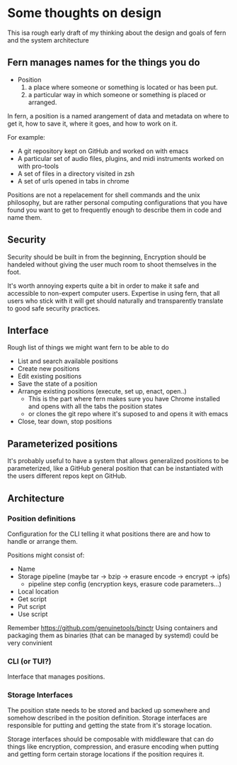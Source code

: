 # Some thoughts on design

This isa rough early draft of my thinking about the design and goals of fern and
the system architecture

## Fern manages names for the things you do

* Position
  1. a place where someone or something is located or has been put.
  1. a particular way in which someone or something is placed or arranged.

In fern, a position is a named arangement of data and metadata on where to get
it, how to save it, where it goes, and how to work on it.

For example:

* A git repository kept on GitHub and worked on with emacs
* A particular set of audio files, plugins, and midi instruments worked on with
  pro-tools
* A set of files in a directory visited in zsh
* A set of urls opened in tabs in chrome

Positions are not a repelacement for shell commands and the unix philosophy, but
are rather personal computing configurations that you have found you want to get
to frequently enough to describe them in code and name them.

## Security

Security should be built in from the beginning, Encryption should be handeled
without giving the user much room to shoot themselves in the foot.

It's worth annoying experts quite a bit in order to make it safe and accessible
to non-expert computer users. Expertise in using fern, that all users who stick
with it will get should naturally and transparently translate to good safe
security practices.

## Interface

Rough list of things we might want fern to be able to do

* List and search available positions
* Create new positions
* Edit existing positions
* Save the state of a position
* Arrange existing positions (execute, set up, enact, open..)
  * This is the part where fern makes sure you have Chrome installed and opens
    with all the tabs the position states
  * or clones the git repo where it's suposed to and opens it with emacs
* Close, tear down, stop positions

## Parameterized positions

It's probably useful to have a system that allows generalized positions to be
parameterized, like a GitHub general position that can be instantiated with the
users different repos kept on GitHub.

## Architecture

### Position definitions

Configuration for the CLI telling it what positions there are and how to handle
or arrange them.

Positions might consist of:

* Name
* Storage pipeline (maybe tar -> bzip -> erasure encode -> encrypt -> ipfs)
  * pipeline step config (encryption keys, erasure code parameters...)
* Local location
* Get script
* Put script
* Use script

Remember https://github.com/genuinetools/binctr
Using containers and packaging them as binaries (that can be managed by systemd)
could be very convinient

### CLI (or TUI?)

Interface that manages positions.

### Storage Interfaces

The position state needs to be stored and backed up somewhere and somehow
described in the position definition. Storage interfaces are responsible for
putting and getting the state from it's storage location.

Storage interfaces should be composable with middleware that can do things like
encryption, compression, and erasure encoding when putting and getting form
certain storage locations if the position requires it.
